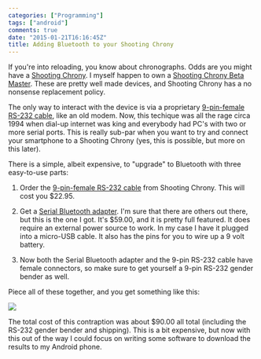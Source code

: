 ```yaml
---
categories: ["Programming"]
tags: ["android"]
comments: true
date: "2015-01-21T16:16:45Z"
title: Adding Bluetooth to your Shooting Chrony
---
```


If you're into reloading, you know about chronographs. Odds are you might have a [Shooting Chrony](http://www.shootingchrony.com/). I myself happen to own a [Shooting Chrony Beta Master](http://www.shootingchrony.com/products_SCMMCM.htm). These are pretty well made devices, and Shooting Chrony has a no nonsense replacement policy.

The only way to interact with the device is via a proprietary [9-pin-female RS-232 cable](http://www.shootingchrony.com/products_ibmpcinterface.htm), like an old modem. Now, this techique was all the rage circa 1994 when dial-up internet was king and everybody had PC's with two or more serial ports. This is really sub-par when you want to try and connect your smartphone to a Shooting Chrony (yes, this is possible, but more on this later).

<!--more-->

There is a simple, albeit expensive, to "upgrade" to Bluetooth with three easy-to-use parts:

1. Order the [9-pin-female RS-232 cable](http://www.shootingchrony.com/products_ibmpcinterface.htm) from Shooting Chrony. This will cost you $22.95.

2. Get a [Serial Bluetooth adapter](http://www.usconverters.com/serial-bluetooth-adapter). I'm sure that there are others out there, but this is the one I got. It's $59.00, and it is pretty full featured. It does require an external power source to work. In my case I have it plugged into a micro-USB cable. It also has the pins for you to wire up a 9 volt battery.

3. Now both the Serial Bluetooth adapter and the 9-pin RS-232 cable have female connectors, so make sure to get yourself a 9-pin RS-232 gender bender as well.
 
Piece all of these together, and you get something like this:

![](https://s3.amazonaws.com/opgenorthnet-blog/adding-bluetooth-to-your-shooting-chrony-01.jpg)

The total cost of this contraption was about $90.00 all total (including the RS-232 gender bender and shipping). This is a bit expensive, but now with this out of the way I could focus on writing some software to download the results to my Android phone.
